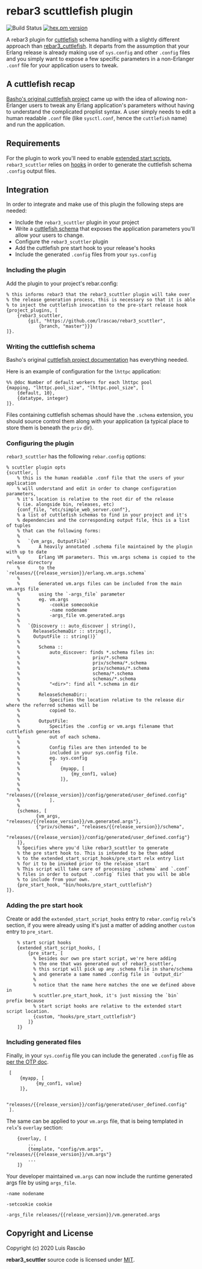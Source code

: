 rebar3 scuttlefish plugin
=====

![Build Status](https://github.com/lrascao/rebar3_scuttler/workflows/CI/badge.svg)
[![hex.pm version]()](https://hex.pm/packages/rebar3_appup_plugin)

A rebar3 plugin for [cuttlefish](https://github.com/Kyorai/cuttlefish) schema handling with a slightly different approach than [rebar3_cuttlefish](https://github.com/vernemq/rebar3_cuttlefish).
It departs from the assumption that your Erlang release is already making use of `sys.config` and other `.config` files and you simply want to expose a few specific parameters
in a non-Erlanger `.conf` file for your application users to tweak. 

A cuttlefish recap
-----

[Basho's original cuttlefish project](https://github.com/basho/cuttlefish) came up with the idea of allowing non-Erlanger users to tweak any Erlang application's parameters without
having to understand the complicated proplist syntax. A user simply needs to edit a human readable `.conf` file (like `sysctl.conf`, hence the `cuttlefish` name) and run the application.

Requirements
-----

For the plugin to work you'll need to enable [extended start scripts](http://rebar3.org/docs/deployment/releases/#extended-start-script), `rebar3_scuttler` relies on
[hooks](http://rebar3.org/docs/deployment/releases/#hooks) in order to generate the cuttlefish schema `.config` output files.
    
Integration
-----
    
In order to integrate and make use of this plugin the following steps are needed:

* Include the `rebar3_scuttler` plugin in your project
* Write a [cuttlefish schema](https://github.com/basho/cuttlefish/wiki/Cuttlefish-for-Erlang-Developers) that exposes the application parameters
   you'll allow your users to change.
* Configure the `rebar3_scuttler` plugin
* Add the cuttlefish pre start hook to your release's hooks
* Include the generated `.config` files from your `sys.config`

### Including the plugin

Add the plugin to your project's rebar.config:

```
% this informs rebar3 that the rebar3_scuttler plugin will take over
% the release generation process, this is necessary so that it is able
% to inject the cuttlefish invocation to the pre-start release hook
{project_plugins, [
    {rebar3_scuttler,
        {git, "https://github.com/lrascao/rebar3_scuttler",
            {branch, "master"}}}
]}.
```

### Writing the cuttlefish schema

Basho's original [cuttlefish project documentation](https://github.com/basho/cuttlefish/wiki/Cuttlefish-for-Erlang-Developers) has everything needed.

Here is an example of configuration for the `lhttpc` application:

```
%% @doc Number of default workers for each lhttpc pool
{mapping, "lhttpc.pool_size", "lhttpc.pool_size", [
    {default, 10},
    {datatype, integer}
]}.
```

Files containing cuttlefish schemas should have the `.schema` extension, you should source control them along with your application
(a typical place to store them is beneath the `priv` dir).

### Configuring the plugin

`rebar3_scuttler` has the following `rebar.config` options:

```
% scuttler plugin opts
{scuttler, [
    % this is the human readable .conf file that the users of your application
    % will understand and edit in order to change configuration parameters,
    % it's location is relative to the root dir of the release
    % (ie. alongside bin, releases, etc)
    {conf_file, "etc/simple_web_server.conf"},
    % a list of cuttlefish schemas to find in your project and it's
    % dependencies and the corresponding output file, this is a list of tuples
    % that can the following forms:
    %
    %   `{vm_args, OutputFile}`
    %       A heavily annotated .schema file maintained by the plugin with up to date
    %       Erlang VM parameters. This vm.args schema is copied to the release directory
    %       to the `releases/{{release_version}}/erlang.vm.args.schema`
    %
    %       Generated vm.args files can be included from the main vm.args file
    %       using the `-args_file` parameter
    %       eg. vm.args
    %           -cookie somecookie
    %           -name nodename
    %           -args_file vm.generated.args
    %
    %   `{Discovery :: auto_discover | string(),
    %     ReleaseSchemaDir :: string(),
    %     OutputFile :: string()}`
    %   
    %       Schema ::
    %           auto_discover: finds *.schema files in:
    %                           priv/*.schema
    %                           priv/schema/*.schema
    %                           priv/schemas/*.schema
    %                           schema/*.schema
    %                           schemas/*.schema
    %           "<dir>": find all *.schema in dir
    %
    %       ReleaseSchemaDir::
    %           Specifies the location relative to the release dir where the referred schemas will be
    %           copied to. 
    %
    %       OutputFile:
    %           Specifies the .config or vm.args filename that cuttlefish generates
    %           out of each schema.
    %
    %           Config files are then intended to be
    %           included in your sys.config file.
    %           eg. sys.config
    %           [
    %               {myapp, [
    %                   {my_conf1, value}
    %               ]},
    %
    %               "releases/{{release_version}}/config/generated/user_defined.config"
    %           ].
    %
    {schemas, [
           {vm_args, "releases/{{release_version}}/vm.generated.args"},
           {"priv/schemas", "releases/{{release_version}}/schema",
            "releases/{{release_version}}/config/generated/user_defined.config"}
    ]},
    % Specifies where you'd like rebar3_scuttler to generate
    % the pre start hook to. This is intended to be then added
    % to the extended_start_script_hooks/pre_start relx entry list
    % for it to be invoked prior to the release start
    % This script will take care of processing `.schema` and `.conf`
    % files in order to output `.config` files that you will be able
    % to include from your own.
    {pre_start_hook, "bin/hooks/pre_start_cuttlefish"}
]}.
```

### Adding the pre start hook

Create or add the `extended_start_script_hooks` entry to `rebar.config` `relx`'s section, if you were already
using it's just a matter of adding another `custom` entry to `pre_start`.

```
    % start script hooks
    {extended_start_script_hooks, [
        {pre_start, [
          % besides our own pre start script, we're here adding
          % the one that was generated out of rebar3_scuttler,
          % this script will pick up any .schema file in share/schema
          % and generate a same named .config file in `output_dir`
          %
          % notice that the name here matches the one we defined above in
          % scuttler.pre_start_hook, it's just missing the `bin` prefix because
          % start script hooks are relative to the extended start script location.
          {custom, "hooks/pre_start_cuttlefish"}
        ]}
    ]}
```

### Including generated files

Finally, in your `sys.config` file you can include the generated `.config` file as [per the OTP doc](https://erlang.org/doc/man/config.html).

```
 [
     {myapp, [
           {my_conf1, value}
     ]},

     "releases/{{release_version}}/config/generated/user_defined.config"
 ].
```

The same can be applied to your `vm.args` file, that is being templated in `relx`'s `overlay` section:

```
    {overlay, [
        ...
        {template, "config/vm.args", "releases/{{release_version}}/vm.args"}
        ...
    ]}
```

Your developer maintained `vm.args` can now include the runtime generated args file
by using `args_file`.

```
-name nodename

-setcookie cookie

-args_file releases/{{release_version}}/vm.generated.args
```

Copyright and License
-----

Copyright (c) 2020 Luis Rascão

**rebar3_scuttler** source code is licensed under [MIT](LICENSE).
